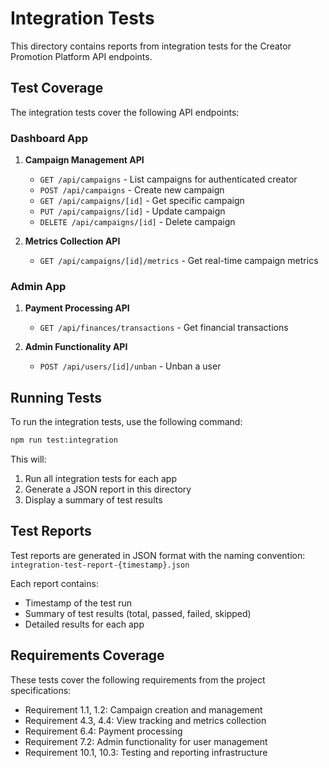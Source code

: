 # Integration Tests

This directory contains reports from integration tests for the Creator Promotion Platform API endpoints.

## Test Coverage

The integration tests cover the following API endpoints:

### Dashboard App

1. **Campaign Management API**
   - `GET /api/campaigns` - List campaigns for authenticated creator
   - `POST /api/campaigns` - Create new campaign
   - `GET /api/campaigns/[id]` - Get specific campaign
   - `PUT /api/campaigns/[id]` - Update campaign
   - `DELETE /api/campaigns/[id]` - Delete campaign

2. **Metrics Collection API**
   - `GET /api/campaigns/[id]/metrics` - Get real-time campaign metrics

### Admin App

1. **Payment Processing API**
   - `GET /api/finances/transactions` - Get financial transactions

2. **Admin Functionality API**
   - `POST /api/users/[id]/unban` - Unban a user

## Running Tests

To run the integration tests, use the following command:

```bash
npm run test:integration
```

This will:
1. Run all integration tests for each app
2. Generate a JSON report in this directory
3. Display a summary of test results

## Test Reports

Test reports are generated in JSON format with the naming convention:
`integration-test-report-{timestamp}.json`

Each report contains:
- Timestamp of the test run
- Summary of test results (total, passed, failed, skipped)
- Detailed results for each app

## Requirements Coverage

These tests cover the following requirements from the project specifications:

- Requirement 1.1, 1.2: Campaign creation and management
- Requirement 4.3, 4.4: View tracking and metrics collection
- Requirement 6.4: Payment processing
- Requirement 7.2: Admin functionality for user management
- Requirement 10.1, 10.3: Testing and reporting infrastructure